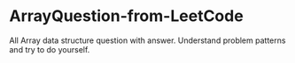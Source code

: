 # ArrayQuestion-from-LeetCode
All Array data structure question with answer. Understand problem patterns and try to do yourself.
